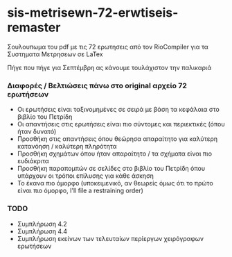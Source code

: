 # sis-metrisewn-72-erwtiseis-remaster
Σουλουπωμα του pdf με τις 72 ερωτησεις από τον RioCompiler για τα Συστηματα Μετρησεων σε LaTex

Πήγε που πήγε για Σεπτέμβρη ας κάνουμε τουλάχιστον την παλικαριά

### Διαφορές / Βελτιώσεις πάνω στο original αρχείο 72 ερωτήσεων
* Οι ερωτήσεις είναι ταξινομημένες σε σειρά με βάση τα κεφάλαια στο βιβλίο του Πετρίδη
* Οι απαντήσεις στις ερωτήσεις είναι πιο σύντομες και περιεκτικές (όπου ήταν δυνατό)
* Προσθήκη στις απαντήσεις όπου θεώρησα απαραίτητο για καλύτερη κατανόηση / καλύτερη πληρότητα
* Προσθήκη σχημάτων όπου ήταν απαραίτητο / τα σχήματα είναι πιο ευδιάκριτα
* Προσθήκη παραπομπών σε σελίδες στο βιβλίο του Πετρίδη όπου υπάρχουν οι τρόποι επίλυσης για κάθε άσκηση
* Το έκανα πιο όμορφο (υποκειμενικό, αν θεωρείς όμως ότι το πρώτο είναι πιο όμορφο, I'll file a restraining order)

### TODO
* Συμπλήρωση 4.2
* Συμπλήρωση 4.4
* Συμπλήρωση εκείνων των τελευταίων περίεργων χειρόγραφων ερωτήσεων

